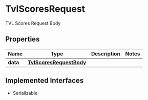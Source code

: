 

# TvlScoresRequest

TVL Scores Request Body

## Properties

Name | Type | Description | Notes
------------ | ------------- | ------------- | -------------
**data** | [**TvlScoresRequestBody**](TvlScoresRequestBody.md) |  | 


## Implemented Interfaces

* Serializable


